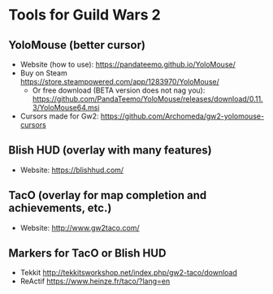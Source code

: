 # Tools for Guild Wars 2

## YoloMouse (better cursor)

- Website (how to use): <https://pandateemo.github.io/YoloMouse/>
- Buy on Steam <https://store.steampowered.com/app/1283970/YoloMouse/>
  - Or free download (BETA version does not nag you): <https://github.com/PandaTeemo/YoloMouse/releases/download/0.11.3/YoloMouse64.msi>
- Cursors made for Gw2: <https://github.com/Archomeda/gw2-yolomouse-cursors>

## Blish HUD (overlay with many features)

- Website: <https://blishhud.com/>

## TacO (overlay for map completion and achievements, etc.)

- Website: http://www.gw2taco.com/

## Markers for TacO or Blish HUD

- Tekkit <http://tekkitsworkshop.net/index.php/gw2-taco/download>
- ReActif <https://www.heinze.fr/taco/?lang=en>
